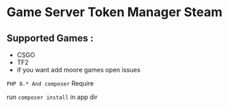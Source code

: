 # Game Server Token Manager Steam

## Supported Games :
 - CSGO
 - TF2 
 - if you want add moore games open issues


`PHP 8.* And composer` Require

run `composer install` in app dir